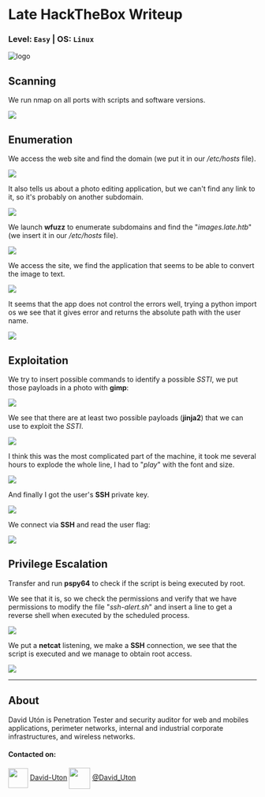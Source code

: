 # Late HackTheBox Writeup
### Level: `Easy` | OS: `Linux`

![logo](1.png)

## Scanning
We run nmap on all ports with scripts and software versions.

![](2.png)


## Enumeration
We access the web site and find the domain (we put it in our */etc/hosts* file).

![](3.png)

It also tells us about a photo editing application, but we can't find any link to it, so it's probably on another subdomain.

![](4.png)

We launch **wfuzz** to enumerate subdomains and find the "*images.late.htb*" (we insert it in our */etc/hosts* file).

![](5.png)

We access the site, we find the application that seems to be able to convert the image to text.

![](6.png)

It seems that the app does not control the errors well, trying a python import os we see that it gives error and returns the absolute path with the user name.

![](7.png)


## Exploitation
We try to insert possible commands to identify a possible *SSTI*, we put those payloads in a photo with **gimp**:

![](8.png)

We see that there are at least two possible payloads (**jinja2**) that we can use to exploit the *SSTI*.

![](9.png)

I think this was the most complicated part of the machine, it took me several hours to explode the whole line, I had to "*play*" with the font and size.

![](10.png)

And finally I got the user's **SSH** private key.

![](11.png)

We connect via **SSH** and read the user flag:

![](12.png)


## Privilege Escalation
Transfer and run **pspy64** to check if the script is being executed by root.

We see that it is, so we check the permissions and verify that we have permissions to modify the file "*ssh-alert.sh*" and insert a line to get a reverse shell when executed by the scheduled process.

![](13.png)

We put a **netcat** listening, we make a **SSH** connection, we see that the script is executed and we manage to obtain root access.

![](14.png)

---
## About

David Utón is Penetration Tester and security auditor for web and mobiles applications, perimeter networks, internal and industrial corporate infrastructures, and wireless networks.

#### Contacted on:

<img src='https://m3n0sd0n4ld.github.io/imgs/linkedin.png' width='40' align='center'> [David-Uton](https://www.linkedin.com/in/david-uton/)
<img src='https://m3n0sd0n4ld.github.io/imgs/twitter.png' width='43' align='center'> [@David_Uton](https://twitter.com/David_Uton)